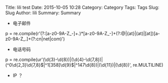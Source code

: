 Title: lili test
Date: 2015-10-05 10:28
Category: Category
Tags: Tags
Slug: Slug
Author: lili
Summary: Summary


* 电子邮件

p = re.compile(r'(?:[a-z0-9A-Z_\-]+\.)*[a-z0-9A-Z_\-]+(?:@|{at}|\(at\)|\[at\])[a-z0-9A-Z_\.]+(?:cn|net|com)')

* 电话号码

p = re.compile(ur'(\d{3}-\d{8})|(\d{4}-\d{7,8})|(^0\d{2,3}\d{7,8}$|^1[358]\d{9}$|^147\d{8})|(\d{11})|(\d{8})', re.MULTILINE)

* IP
？
